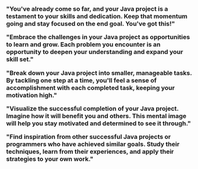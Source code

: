 <h3>"You've already come so far, and your Java project is a testament to your skills and dedication. Keep that momentum going and stay focused on the end goal. You've got this!"

"Embrace the challenges in your Java project as opportunities to learn and grow. Each problem you encounter is an opportunity to deepen your understanding and expand your skill set."

"Break down your Java project into smaller, manageable tasks. By tackling one step at a time, you'll feel a sense of accomplishment with each completed task, keeping your motivation high."

"Visualize the successful completion of your Java project. Imagine how it will benefit you and others. This mental image will help you stay motivated and determined to see it through."

"Find inspiration from other successful Java projects or programmers who have achieved similar goals. Study their techniques, learn from their experiences, and apply their strategies to your own work."</h3>
